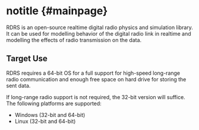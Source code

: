notitle {#mainpage}
================================================================================

RDRS is an open-source realtime digital radio physics and simulation library. It
can be used for modelling behavior of the digital radio link in realtime and modelling
the effects of radio transmission on the data.


Target Use
--------------------------------------------------------------------------------
RDRS requires a 64-bit OS for a full support for high-speed long-range radio
communication and enough free space on hard drive for storing the sent data.

If long-range radio support is not required, the 32-bit version will suffice.
The following platforms are supported:
 - Windows (32-bit and 64-bit)
 - Linux (32-bit and 64-bit)
